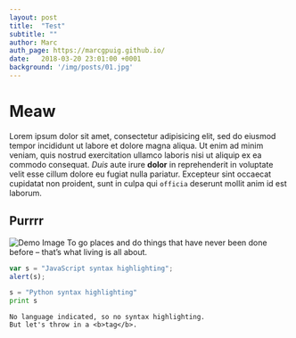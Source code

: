 ```yaml
---
layout: post
title:  "Test"
subtitle: ""
author: Marc
auth_page: https://marcgpuig.github.io/
date:   2018-03-20 23:01:00 +0001
background: '/img/posts/01.jpg'
---
```


# Meaw

Lorem ipsum dolor sit amet, consectetur adipisicing elit, sed do eiusmod
tempor incididunt ut labore et dolore magna aliqua. Ut enim ad minim veniam,
quis nostrud exercitation ullamco laboris nisi ut aliquip ex ea commodo
consequat. *Duis* aute irure **dolor** in reprehenderit in voluptate velit esse
cillum dolore eu fugiat nulla pariatur. Excepteur sint occaecat cupidatat non
proident, sunt in culpa qui `officia` deserunt mollit anim id est laborum.

## Purrrr

<img class="img-fluid" src="https://i.imgur.com/OQn5Hjl.jpg" alt="Demo Image">
<span class="caption text-muted">To go places and do things that have never been done before – that’s what living is all about.</span>

```javascript
var s = "JavaScript syntax highlighting";
alert(s);
```
 
```python
s = "Python syntax highlighting"
print s
```
 
```
No language indicated, so no syntax highlighting. 
But let's throw in a <b>tag</b>.
```
